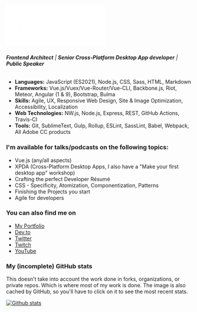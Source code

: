 <img src="https://raw.githubusercontent.com/TheJaredWilcurt/TheJaredWilcurt/master/TheJaredWilcurt.png" alt="The Jared Wilcurt logo" width="268" height="111">


###### ***Frontend Architect*** | ***Senior Cross-Platform Desktop App developer*** | ***Public Speaker***

* **Languages:** JavaScript (ES2021), Node.js, CSS, Sass, HTML, Markdown
* **Frameworks:** Vue.js/Vuex/Vue-Router/Vue-CLI, Backbone.js, Riot, Meteor, Angular (1 & 9), Bootstrap, Bulma
* **Skills:** Agile, UX, Responsive Web Design, Site & Image Optimization, Accessibility, Localization
* **Web Technologies:** NW.js, Node.js, Express, REST, GitHub Actions, Travis-CI
* **Tools:** Git, SublimeText, Gulp, Rollup, ESLint, SassLint, Babel, Webpack, All Adobe CC products


### I'm available for talks/podcasts on the following topics:

* Vue.js (any/all aspects)
* XPDA (Cross-Platform Desktop Apps, I also have a "Make your first desktop app" workshop)
* Crafting the perfect Developer Résumé
* CSS - Specificity, Atomization, Componentization, Patterns
* Finishing the Projects you start
* Agile for developers


### You can also find me on

* [My Portfolio](https://TheJaredWilcurt.com)
* [Dev.to](https://dev.to/TheJaredWilcurt)
* [Twitter](https://twitter.com/@TheJaredWilcurt)
* [Twitch](https://twitch.com/TheJaredWilcurt)
* [YouTube](https://youtube.com/TheJaredWilcurt)


### My (incomplete) GitHub stats

This doesn't take into account the work done in forks, organizations, or private repos. Which is where most of my work is done. The image is also cached by GitHub, so you'll have to click on it to see the most recent stats.

[![Github stats](https://github-readme-stats.vercel.app/api?username=TheJaredWilcurt&show_icons=true&title_color=5325ED&icon_color=5325ED&border_color=5325ED&bg_color=0D1117&text_color=C9D1D9&include_all_commits=true&count_private=true)](https://github-readme-stats.vercel.app/api?username=TheJaredWilcurt&show_icons=true&title_color=5325ED&icon_color=5325ED&border_color=5325ED&bg_color=0D1117&text_color=C9D1D9&include_all_commits=true&count_private=true)
